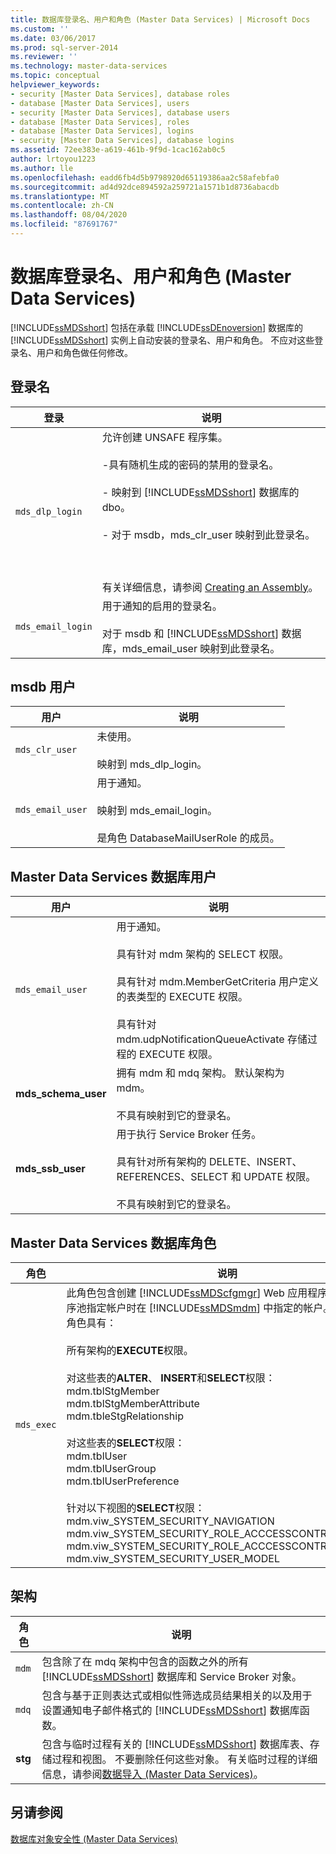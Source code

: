 ```yaml
---
title: 数据库登录名、用户和角色 (Master Data Services) | Microsoft Docs
ms.custom: ''
ms.date: 03/06/2017
ms.prod: sql-server-2014
ms.reviewer: ''
ms.technology: master-data-services
ms.topic: conceptual
helpviewer_keywords:
- security [Master Data Services], database roles
- database [Master Data Services], users
- security [Master Data Services], database users
- database [Master Data Services], roles
- database [Master Data Services], logins
- security [Master Data Services], database logins
ms.assetid: 72ee383e-a619-461b-9f9d-1cac162ab0c5
author: lrtoyou1223
ms.author: lle
ms.openlocfilehash: eadd6fb4d5b9798920d65119386aa2c58afebfa0
ms.sourcegitcommit: ad4d92dce894592a259721a1571b1d8736abacdb
ms.translationtype: MT
ms.contentlocale: zh-CN
ms.lasthandoff: 08/04/2020
ms.locfileid: "87691767"
---
```

# <a name="database-logins-users-and-roles-master-data-services"></a>数据库登录名、用户和角色 (Master Data Services)
  [!INCLUDE[ssMDSshort](../includes/ssmdsshort-md.md)] 包括在承载 [!INCLUDE[ssDEnoversion](../includes/ssdenoversion-md.md)] 数据库的 [!INCLUDE[ssMDSshort](../includes/ssmdsshort-md.md)] 实例上自动安装的登录名、用户和角色。 不应对这些登录名、用户和角色做任何修改。  
  
## <a name="logins"></a>登录名  
  
|登录|说明|  
|-----------|-----------------|  
|`mds_dlp_login`|允许创建 UNSAFE 程序集。<br /><br /> -具有随机生成的密码的禁用的登录名。<br /><br /> - 映射到 [!INCLUDE[ssMDSshort](../includes/ssmdsshort-md.md)] 数据库的 dbo。<br /><br /> - 对于 msdb，mds_clr_user 映射到此登录名。<br /><br /> <br /><br /> 有关详细信息，请参阅 [Creating an Assembly](../relational-databases/clr-integration/assemblies/creating-an-assembly.md)。|  
|`mds_email_login`|用于通知的启用的登录名。<br /><br /> 对于 msdb 和 [!INCLUDE[ssMDSshort](../includes/ssmdsshort-md.md)] 数据库，mds_email_user 映射到此登录名。|  
  
## <a name="msdb-users"></a>msdb 用户  
  
|用户|说明|  
|----------|-----------------|  
|`mds_clr_user`|未使用。<br /><br /> 映射到 mds_dlp_login。|  
|`mds_email_user`|用于通知。<br /><br /> 映射到 mds_email_login。<br /><br /> 是角色 DatabaseMailUserRole 的成员。|  
  
## <a name="master-data-services-database-users"></a>Master Data Services 数据库用户  
  
|用户|说明|  
|----------|-----------------|  
|`mds_email_user`|用于通知。<br /><br /> 具有针对 mdm 架构的 SELECT 权限。<br /><br /> 具有针对 mdm.MemberGetCriteria 用户定义的表类型的 EXECUTE 权限。<br /><br /> 具有针对 mdm.udpNotificationQueueActivate 存储过程的 EXECUTE 权限。|  
|**mds_schema_user**|拥有 mdm 和 mdq 架构。 默认架构为 mdm。<br /><br /> 不具有映射到它的登录名。|  
|**mds_ssb_user**|用于执行 Service Broker 任务。<br /><br /> 具有针对所有架构的 DELETE、INSERT、REFERENCES、SELECT 和 UPDATE 权限。<br /><br /> 不具有映射到它的登录名。|  
  
## <a name="master-data-services-database-role"></a>Master Data Services 数据库角色  
  
|角色|说明|  
|----------|-----------------|  
|`mds_exec`|此角色包含创建 [!INCLUDE[ssMDScfgmgr](../includes/ssmdscfgmgr-md.md)] Web 应用程序并且为应用程序池指定帐户时在 [!INCLUDE[ssMDSmdm](../includes/ssmdsmdm-md.md)] 中指定的帐户。 mds_exec 角色具有：<br /><br /> 所有架构的**EXECUTE**权限。<br /><br /> 对这些表的**ALTER**、 **INSERT**和**SELECT**权限：<br />mdm.tblStgMember<br />mdm.tblStgMemberAttribute<br />mdm.tbleStgRelationship<br /><br /> 对这些表的**SELECT**权限：<br />mdm.tblUser<br />mdm.tblUserGroup<br />mdm.tblUserPreference<br /><br /> 针对以下视图的**SELECT**权限：<br />mdm.viw_SYSTEM_SECURITY_NAVIGATION<br />mdm.viw_SYSTEM_SECURITY_ROLE_ACCCESSCONTROL<br />mdm.viw_SYSTEM_SECURITY_ROLE_ACCCESSCONTROL_MEMBER<br />mdm.viw_SYSTEM_SECURITY_USER_MODEL|  
  
## <a name="schemas"></a>架构  
  
|角色|说明|  
|----------|-----------------|  
|`mdm`|包含除了在 mdq 架构中包含的函数之外的所有 [!INCLUDE[ssMDSshort](../includes/ssmdsshort-md.md)] 数据库和 Service Broker 对象。|  
|`mdq`|包含与基于正则表达式或相似性筛选成员结果相关的以及用于设置通知电子邮件格式的 [!INCLUDE[ssMDSshort](../includes/ssmdsshort-md.md)] 数据库函数。|  
|**stg**|包含与临时过程有关的 [!INCLUDE[ssMDSshort](../includes/ssmdsshort-md.md)] 数据库表、存储过程和视图。 不要删除任何这些对象。 有关临时过程的详细信息，请参阅[数据导入 &#40;Master Data Services&#41;](overview-importing-data-from-tables-master-data-services.md)。|  
  
## <a name="see-also"></a>另请参阅  
 [数据库对象安全性 &#40;Master Data Services&#41;](../../2014/master-data-services/database-object-security-master-data-services.md)  
  
  
